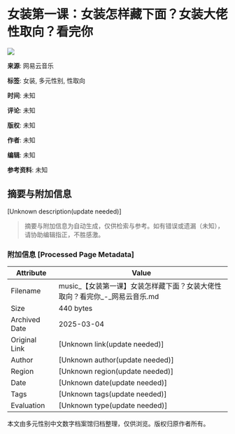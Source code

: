 # 女装第一课：女装怎样藏下面？女装大佬性取向？看完你

![](http://s4.music.126.net/style/web2/img/default/default_album.jpg)

**来源**: 网易云音乐

**标签**: 女装, 多元性别, 性取向

**时间**: 未知

**评论**: 未知

**版权**: 未知

**作者**: 未知

**编辑**: 未知

**参考资料**: 未知
<!-- tcd_original_link https://music.163.com/video?id=9d058cdc93c2d8b50c6450191d987e13 -->


## 摘要与附加信息

<!-- tcd_abstract -->
[Unknown description(update needed)]
<!-- tcd_abstract_end -->

> 摘要与附加信息为自动生成，仅供检索与参考。如有错误或遗漏（未知），请协助编辑指正，不胜感激。

### 附加信息 [Processed Page Metadata]

| Attribute       | Value                                  |
|-----------------|----------------------------------------|
| Filename        | music_【女装第一课】女装怎样藏下面？女装大佬性取向？看完你_-_网易云音乐.md                             |
| Size            | 440 bytes                           |
| Archived Date   | 2025-03-04                             |
| Original Link   | [Unknown link(update needed)]                       |
| Author          | [Unknown author(update needed)]                               |
| Region          | [Unknown region(update needed)]                               |
| Date            | [Unknown date(update needed)]                                 |
| Tags            | [Unknown tags(update needed)]                                 |
| Evaluation            | [Unknown type(update needed)]                                 |
<!-- tcd_table_end -->

本文由多元性别中文数字档案馆归档整理，仅供浏览。版权归原作者所有。
